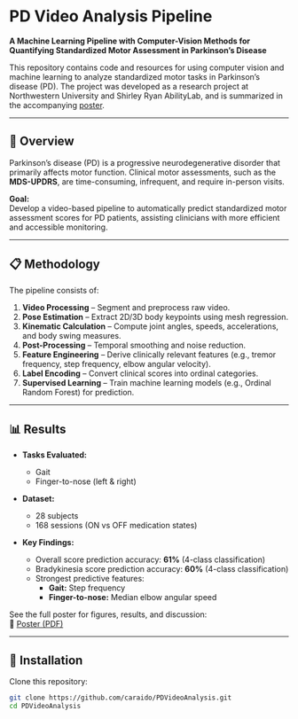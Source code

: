 # PD Video Analysis Pipeline

**A Machine Learning Pipeline with Computer-Vision Methods for Quantifying Standardized Motor Assessment in Parkinson’s Disease**

This repository contains code and resources for using computer vision and machine learning to analyze standardized motor tasks in Parkinson’s disease (PD). The project was developed as a research project at Northwestern University and Shirley Ryan AbilityLab, and is summarized in the accompanying [poster](./Poster.pdf).

---

## 🚀 Overview

Parkinson’s disease (PD) is a progressive neurodegenerative disorder that primarily affects motor function. Clinical motor assessments, such as the **MDS-UPDRS**, are time-consuming, infrequent, and require in-person visits.  

**Goal:**  
Develop a video-based pipeline to automatically predict standardized motor assessment scores for PD patients, assisting clinicians with more efficient and accessible monitoring.

---

## 📋 Methodology

The pipeline consists of:

1. **Video Processing** – Segment and preprocess raw video.
2. **Pose Estimation** – Extract 2D/3D body keypoints using mesh regression.
3. **Kinematic Calculation** – Compute joint angles, speeds, accelerations, and body swing measures.
4. **Post-Processing** – Temporal smoothing and noise reduction.
5. **Feature Engineering** – Derive clinically relevant features (e.g., tremor frequency, step frequency, elbow angular velocity).
6. **Label Encoding** – Convert clinical scores into ordinal categories.
7. **Supervised Learning** – Train machine learning models (e.g., Ordinal Random Forest) for prediction.

---

## 📊 Results

- **Tasks Evaluated:**  
  - Gait  
  - Finger-to-nose (left & right)  

- **Dataset:**  
  - 28 subjects  
  - 168 sessions (ON vs OFF medication states)  

- **Key Findings:**  
  - Overall score prediction accuracy: **61%** (4-class classification) 
  - Bradykinesia score prediction accuracy: **60%**  (4-class classification) 
  - Strongest predictive features:  
    - **Gait:** Step frequency  
    - **Finger-to-nose:** Median elbow angular speed  

See the full poster for figures, results, and discussion:  
📄 [Poster (PDF)](./Poster.pdf)

---

## 🔧 Installation

Clone this repository:

```bash
git clone https://github.com/caraido/PDVideoAnalysis.git
cd PDVideoAnalysis
